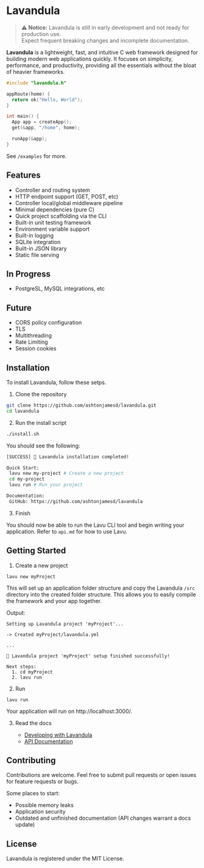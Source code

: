 # Lavandula

> ⚠️ **Notice:** Lavandula is still in early development and not ready for production use.  
> Expect frequent breaking changes and incomplete documentation.

**Lavandula** is a lightweight, fast, and intuitive C web framework designed for building modern web applications quickly. It focuses on simplicity, performance, and productivity, providing all the essentials without the bloat of heavier frameworks.


```c
#include "lavandula.h" 

appRoute(home) {
  return ok("Hello, World");
}

int main() {
  App app = createApp();
  get(&app, "/home", home);

  runApp(&app);
}
```

See `/examples` for more.


## Features

- Controller and routing system
- HTTP endpoint support (GET, POST, etc)
- Controller local/global middleware pipeline
- Minimal dependencies (pure C)
- Quick project scaffolding via the CLI
- Built-in unit testing framework
- Environment variable support
- Built-in logging
- SQLite integration
- Built-in JSON library
- Static file serving

## In Progress

- PostgreSL, MySQL integrations, etc

## Future

- CORS policy configuration
- TLS
- Multithreading
- Rate Limiting
- Session cookies


## Installation

To install Lavandula, follow these setps.

1. Clone the repository

```bash
git clone https://github.com/ashtonjamesd/lavandula.git
cd lavandula
```


2. Run the install script

```bash
./install.sh
```

You should see the following:

```bash
[SUCCESS] 🎉 Lavandula installation completed!

Quick Start:
 lavu new my-project # Create a new project
 cd my-project
 lavu run # Run your project

Documentation:
 GitHub: https://github.com/ashtonjamesd/lavandula
```


3. Finish

You should now be able to run the Lavu CLI tool and begin writing your application. Refer to `api.md` for how to use Lavu.


## Getting Started

1. Create a new project

```
lavu new myProject
```

This will set up an application folder structure and copy the Lavandula `/src` directory into the created folder structure. This allows you to easily compile the framework and your app together.

Output:

```
Setting up Lavandula project 'myProject'...

-> Created myProject/lavandula.yml

...

🎉 Lavandula project 'myProject' setup finished successfully!

Next steps:
  1. cd myProject
  2. lavu run
```


2. Run

```
lavu run
```

Your application will run on http://localhost:3000/.

3. Read the docs

   - [Developing with Lavandula](doc/tutorial.md)
   - [API Documentation](doc/api.md)


## Contributing

Contributions are welcome. Feel free to submit pull requests or open issues for feature requests or bugs.

Some places to start:
- Possible memory leaks
- Application security
- Outdated and unfinished documentation (API changes warrant a docs update)


## License


Lavandula is registered under the MIT License.